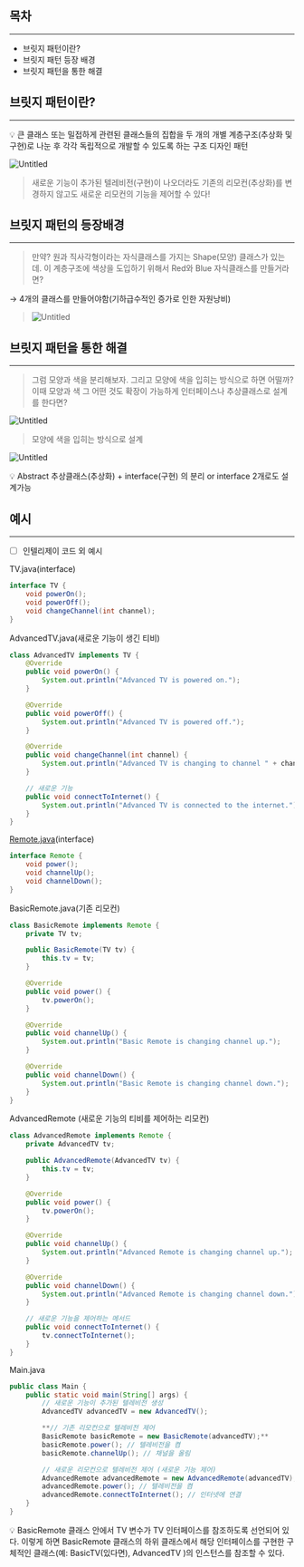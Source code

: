 ## 목차

---

- 브릿지 패턴이란?
- 브릿지 패턴 등장 배경
- 브릿지 패턴을 통한 해결

## 브릿지 패턴이란?

---

<aside>
💡 큰 클래스 또는 밀접하게 관련된 클래스들의 집합을 두 개의 개별 계층구조(추상화 및 구현)로 나눈 후 각각 독립적으로 개발할 수 있도록 하는 구조 디자인 패턴

</aside>

![Untitled](https://prod-files-secure.s3.us-west-2.amazonaws.com/61a5c6bf-7a59-4970-897f-bce1b48b7ca4/69d3fdb0-66c8-4fc4-8775-27c0cab751ad/Untitled.png)

> 새로운 기능이 추가된 텔레비전(구현)이 나오더라도 기존의 리모컨(추상화)를 변경하지 않고도 새로운 리모컨의 기능을 제어할 수 있다!
>

## 브릿지 패턴의 등장배경

---

> 만약? 원과 직사각형이라는 자식클래스를 가지는 Shape(모양) 클래스가 있는데. 이 계층구조에 색상을 도입하기 위해서 Red와 Blue 자식클래스를 만들거라면?

→ 4개의 클래스를 만들어야함(기하급수적인 증가로 인한 자원낭비)
>
>
> ![Untitled](https://prod-files-secure.s3.us-west-2.amazonaws.com/61a5c6bf-7a59-4970-897f-bce1b48b7ca4/9a734c5b-eec2-490e-a1dd-41b0e28500a7/Untitled.png)
>

## 브릿지 패턴을 통한 해결

---

> 그럼 모양과 색을 분리해보자.
그리고 모양에 색을 입히는 방식으로 하면 어떨까?
이때 모양과 색 그 어떤 것도 확장이 가능하게 인터페이스나 추상클래스로 설계를 한다면?
>

![Untitled](https://prod-files-secure.s3.us-west-2.amazonaws.com/61a5c6bf-7a59-4970-897f-bce1b48b7ca4/0cea7166-7ec8-4c0f-9ee1-42656e196bc6/Untitled.png)

> 모양에 색을 입히는 방식으로 설계
>

![Untitled](https://prod-files-secure.s3.us-west-2.amazonaws.com/61a5c6bf-7a59-4970-897f-bce1b48b7ca4/a205e942-120b-45e3-bdc1-82d97f8ac702/Untitled.png)

<aside>
💡 Abstract 추상클래스(추상화) + interface(구현) 의 분리
or
interface 2개로도 설계가능

</aside>

## 예시

---

- [ ]  인텔리제이 코드 외 예시

TV.java(interface)

```java
interface TV {
    void powerOn();
    void powerOff();
    void changeChannel(int channel);
}
```

AdvancedTV.java(새로운 기능이 생긴 티비)

```java
class AdvancedTV implements TV {
    @Override
    public void powerOn() {
        System.out.println("Advanced TV is powered on.");
    }

    @Override
    public void powerOff() {
        System.out.println("Advanced TV is powered off.");
    }

    @Override
    public void changeChannel(int channel) {
        System.out.println("Advanced TV is changing to channel " + channel);
    }

    // 새로운 기능
    public void connectToInternet() {
        System.out.println("Advanced TV is connected to the internet.");
    }
}
```

[Remote.java](http://Remote.java)(interface)

```java
interface Remote {
    void power();
    void channelUp();
    void channelDown();
}

```

BasicRemote.java(기존 리모컨)

```java
class BasicRemote implements Remote {
    private TV tv;

    public BasicRemote(TV tv) {
        this.tv = tv;
    }

    @Override
    public void power() {
        tv.powerOn();
    }

    @Override
    public void channelUp() {
        System.out.println("Basic Remote is changing channel up.");
    }

    @Override
    public void channelDown() {
        System.out.println("Basic Remote is changing channel down.");
    }
}
```

AdvancedRemote (새로운 기능의 티비를 제어하는 리모컨)

```java
class AdvancedRemote implements Remote {
    private AdvancedTV tv;

    public AdvancedRemote(AdvancedTV tv) {
        this.tv = tv;
    }

    @Override
    public void power() {
        tv.powerOn();
    }

    @Override
    public void channelUp() {
        System.out.println("Advanced Remote is changing channel up.");
    }

    @Override
    public void channelDown() {
        System.out.println("Advanced Remote is changing channel down.");
    }

    // 새로운 기능을 제어하는 메서드
    public void connectToInternet() {
        tv.connectToInternet();
    }
}
```

Main.java

```java
public class Main {
    public static void main(String[] args) {
        // 새로운 기능이 추가된 텔레비전 생성
        AdvancedTV advancedTV = new AdvancedTV();

        **// 기존 리모컨으로 텔레비전 제어
        BasicRemote basicRemote = new BasicRemote(advancedTV);**
        basicRemote.power(); // 텔레비전을 켬
        basicRemote.channelUp(); // 채널을 올림

        // 새로운 리모컨으로 텔레비전 제어 (새로운 기능 제어)
        AdvancedRemote advancedRemote = new AdvancedRemote(advancedTV);
        advancedRemote.power(); // 텔레비전을 켬
        advancedRemote.connectToInternet(); // 인터넷에 연결
    }
}
```

<aside>
💡 BasicRemote 클래스 안에서 TV 변수가 TV 인터페이스를 참조하도록 선언되어 있다. 이렇게 하면 BasicRemote 클래스의 하위 클래스에서 해당 인터페이스를 구현한 구체적인 클래스(예: BasicTV(있다면), AdvancedTV )의 인스턴스를 참조할 수 있다.

</aside>